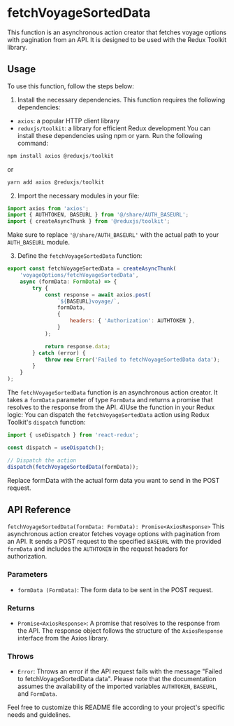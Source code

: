 # fetchVoyageSortedData
This function is an asynchronous action creator that fetches voyage options with pagination from an API. It is designed to be used with the Redux Toolkit library.

## Usage
To use this function, follow the steps below:

1) Install the necessary dependencies. This function requires the following dependencies:

- `axios`: a popular HTTP client library
- `reduxjs/toolkit`: a library for efficient Redux development
You can install these dependencies using npm or yarn. Run the following command:

```js
npm install axios @reduxjs/toolkit
```

or 
```js
yarn add axios @reduxjs/toolkit
```
2) Import the necessary modules in your file:
```jsx
import axios from 'axios';
import { AUTHTOKEN, BASEURL } from '@/share/AUTH_BASEURL';
import { createAsyncThunk } from '@reduxjs/toolkit';
```
Make sure to replace `'@/share/AUTH_BASEURL'` with the actual path to your `AUTH_BASEURL` module.

3) Define the `fetchVoyageSortedData` function:
```jsx
export const fetchVoyageSortedData = createAsyncThunk(
    'voyageOptions/fetchVoyageSortedData',
    async (formData: FormData) => {
        try {
            const response = await axios.post(
                `${BASEURL}voyage/`,
                formData,
                {
                    headers: { 'Authorization': AUTHTOKEN },
                }
            );

            return response.data;
        } catch (error) {
            throw new Error('Failed to fetchVoyageSortedData data');
        }
    }
);
```

The `fetchVoyageSortedData` function is an asynchronous action creator. It takes a `formData` parameter of type `FormData` and returns a promise that resolves to the response from the API.
4)Use the function in your Redux logic:
You can dispatch the `fetchVoyageSortedData` action using Redux Toolkit's `dispatch` function:
```jsx
import { useDispatch } from 'react-redux';

const dispatch = useDispatch();

// Dispatch the action
dispatch(fetchVoyageSortedData(formData));
```

Replace formData with the actual form data you want to send in the POST request.

## API Reference
`fetchVoyageSortedData(formData: FormData): Promise<AxiosResponse>`
This asynchronous action creator fetches voyage options with pagination from an API. It sends a POST request to the specified `BASEURL` with the provided `formData` and includes the `AUTHTOKEN` in the request headers for authorization.

### Parameters
- `formData (FormData)`: The form data to be sent in the POST request.
### Returns
- `Promise<AxiosResponse>`: A promise that resolves to the response from the API. The response object follows the structure of the `AxiosResponse` interface from the Axios library.
### Throws
- `Error`: Throws an error if the API request fails with the message "Failed to fetchVoyageSortedData data".
Please note that the documentation assumes the availability of the imported variables `AUTHTOKEN`, `BASEURL`, and `FormData`.

Feel free to customize this README file according to your project's specific needs and guidelines.